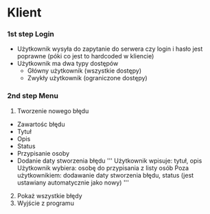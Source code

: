 # Klient

### 1st step Login
* Użytkownik wysyła do zapytanie do serwera czy login i hasło jest poprawne (póki co jest to hardcoded w kliencie)
* Użytkownik ma dwa typy dostępów
  * Główny użytkownik (wszystkie dostępy)
  * Zwykły użytkownik (ograniczone dostępy) 
  
### 2nd step Menu
1. Tworzenie nowego błędu
 * Zawartośc błędu
  * Tytuł
  * Opis
  * Status
  * Przypisanie osoby
  * Dodanie daty stworzenia błędu
 '''
 Użytkownik wpisuje: tytuł, opis
 Użytkownik wybiera: osobę do przypisania z listy osób
 Poza użytkownikiem: dodawanie daty stworzenia błędu, status (jest ustawiany automatycznie jako nowy)
 '''
2. Pokaż wszystkie błędy
3. Wyjście z programu
